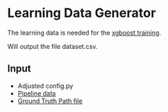 # Learning Data Generator

The learning data is needed for the [xgboost training](../xgboost-learning).

Will output the file dataset.csv.

## Input

* Adjusted config.py
* [Pipeline data](https://github.com/BioroboticsLab/bb_binary)
* [Ground Truth Path file](../path-file-format.md)

